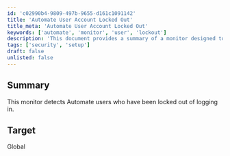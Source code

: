 ```yaml
---
id: 'c02990b4-9809-497b-9655-d161c1091142'
title: 'Automate User Account Locked Out'
title_meta: 'Automate User Account Locked Out'
keywords: ['automate', 'monitor', 'user', 'lockout']
description: 'This document provides a summary of a monitor designed to detect Automate users who have been locked out from logging in, ensuring better management and security of user access.'
tags: ['security', 'setup']
draft: false
unlisted: false
---
```


## Summary

This monitor detects Automate users who have been locked out of logging in.

## Target

Global
